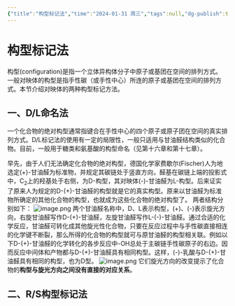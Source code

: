 ```yaml
---
{"title":"构型标记法","time":"2024-01-31 周三","tags":null,"dg-publish":true,"permalink":"/200 学习/202 有机化学/第01篇 有机化学总论/第02章 立体化学/第4节 构型标记法/构型标记法/","dgPassFrontmatter":true,"created":"2024-01-31T13:15:38.274+08:00","updated":"2024-01-31T13:22:19.875+08:00"}
---
```


# 构型标记法
构型(configuration)是指一个立体异构体分子中原子或基团在空间的排列方式。一般对映体的构型是指手性碳（或手性中心）所连的原子或基团在空间的排列方式。本节介绍对映体的两种构型标记方法。
## 一、D/L命名法
一个化合物的绝对构型通常指键合在手性中心的四个原子或原子团在空间的真实排列方式。D/L标记法的使用有一定的局限性，一般只适用与甘油醛结构类似的化合物。目前，一般用于糖类和氨基酸的构型命名（见第十六章和第十七章）。

早先，由于人们无法确定化合物的绝对构型，德国化学家费歇尔(Fischer)人为地选定(+)-甘油醛为标准物，并规定其碳链处于竖直方向，醛基在碳链上端的投影式中，C<sub>2</sub>上的羟基处于右侧，为D-构型，其对映体(-)-甘油醛为L-构型。后来证实了原来人为规定的D-(+)-甘油醛的构型就是它的真实构型。原来以甘油醛为标准物所确定的其他化合物的构型，也就成为这些化合物的绝对构型了。 两者结构分别如下：
![image.png](https://cdn.jsdelivr.net/gh/Dolan-Lance/Image-Jiang/202401311316874.jpg)
两个甘油醛名称中，D、L表示构型，(+)、(-)表示旋光方向，右旋甘油醛写作D-(+)-甘油醛，左旋甘油醛写作L-(-)-甘油醛。通过合适的化学反应，甘油醛可转化成其他旋光性化合物，只要在反应过程中与手性碳直接相连的化学键不断裂，那么所得的化合物的构型就可与原甘油醛的构型相关联。例如以下D-(+)-甘油醛的化学转化的各步反应中-OH总处于主碳链手性碳原子的右边。因而反应中间体和产物都与D-(+)-甘油醛具有相同构型。这样，(-)-乳酸与D-(+)-甘油醛具有相同的构型，也为D型。
![image.png](https://cdn.jsdelivr.net/gh/Dolan-Lance/Image-Jiang/202401311318562.jpg)
它们旋光方向的改变提示了化合物的**构型与旋光方向之间没有直接的对应关系**。
## 二、R/S构型标记法
